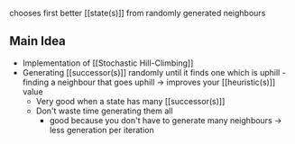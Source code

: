 chooses first better [[state(s)]] from randomly generated neighbours
## Main Idea
- Implementation of [[Stochastic Hill-Climbing]]
- Generating [[successor(s)]] randomly until it finds one which is uphill - finding a neighbour that goes uphill → improves your [[heuristic(s)]] value
	- Very good when a state has many [[successor(s)]]
	- Don't waste time generating them all
		- good because you don't have to generate many neighbours → less generation per iteration